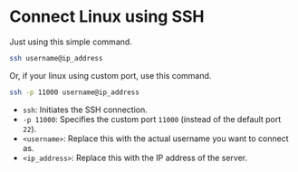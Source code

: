 # Connect Linux using SSH

Just using this simple command.

```bash
ssh username@ip_address
```

Or, if your linux using custom port, use this command.

```bash
ssh -p 11000 username@ip_address
```

* `ssh`: Initiates the SSH connection.
* `-p 11000`: Specifies the custom port `11000` (instead of the default port `22`).
* `<username>`: Replace this with the actual username you want to connect as.
* `<ip_address>`: Replace this with the IP address of the server.
